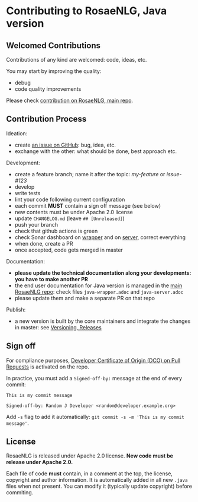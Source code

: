 <!--
Copyright 2020 Ludan Stoecklé
SPDX-License-Identifier: Apache-2.0
-->
# Contributing to RosaeNLG, Java version

## Welcomed Contributions

Contributions of any kind are welcomed: code, ideas, etc.

You may start by improving the quality:
- debug
- code quality improvements

Please check [contribution on RosaeNLG, main repo](https://github.com/RosaeNLG/rosaenlg/blob/master/CONTRIBUTING.md).


## Contribution Process

Ideation:

- create [an issue on GitHub](https://github.com/RosaeNLG/rosaenlg-java/issues): bug, idea, etc.
- exchange with the other: what should be done, best approach etc.

Development:

- create a feature branch; name it after the topic: *my-feature* or *issue-#123*
- develop
- write tests
- lint your code following current configuration
- each commit **MUST** contain a sign off message (see below)
- new contents must be under Apache 2.0 license
- update `CHANGELOG.md` (leave `## [Unreleased]`)
- push your branch
- check that github actions is green
- check Sonar dashboard on [wrapper](https://sonarcloud.io/dashboard?id=java-wrapper) and on [server](https://sonarcloud.io/dashboard?id=java-server), correct everything
- when done, create a PR
- once accepted, code gets merged in master

Documentation:

- **please update the technical documentation along your developments: you have to make another PR**
- the end user documentation for Java version is managed in the [main RosaeNLG repo](https://github.com/RosaeNLG/rosaenlg): check files `java-wrapper.adoc` and `java-server.adoc`
- please update them and make a separate PR on that repo

Publish:

- a new version is built by the core maintainers and integrate the changes in master: see [Versioning, Releases](README.md#versioning-releases)


## Sign off

For compliance purposes, [Developer Certificate of Origin (DCO) on Pull Requests](https://github.com/apps/dco) is activated on the repo.

In practice, you must add a `Signed-off-by:` message at the end of every commit:
```
This is my commit message

Signed-off-by: Random J Developer <random@developer.example.org>
```

Add `-s` flag to add it automatically: `git commit -s -m 'This is my commit message'`.


## License

RosaeNLG is released under Apache 2.0 license.
**New code must be release under Apache 2.0.**

Each file of code **must** contain, in a comment at the top, the license, copyright and author information.
It is automatically added in all new `.java` files when not present. You can modify it (typically update copyright) before commiting.
